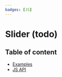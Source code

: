 ```yaml
---
badges: [JS]
---
```


# Slider (todo) <Badges :texts="$frontmatter.badges" />

## Table of content

- [Examples](./examples)
- [JS API](./js-api)
